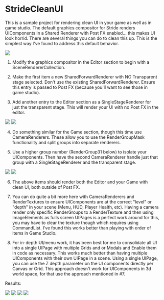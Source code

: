 # StrideCleanUI

This is a sample project for rendering clean UI in your game as well as in game studio. The default graphics compositor for Stride renders UIComponents in a Shared Renderer with Post FX enabled... this makes UI look horrid. There are several things you can do to clean this up. This is the simplest way I've found to address this default behavior.

 <img src="CleanGraphicsCompositor.png">

1) Modify the graphics compositor in the Editor section to begin with a SceneRendererCollection. 

2) Make the first item a new SharedForwardRenderer with NO Transparent stage selected. Don't use the existing SharedForwardRenderer. Ensure this entry is passed to Post FX (because you'll want to see those in game studio).

3) Add another entry to the Editor section as a SingleStageRenderer for just the transparent stage. This will render your UI with no Post FX in the editor.

 <img src="EditorRenderer.png">

 <img src="CustomSharedRenderer.png">

4) Do something similar for the Game section, though this time use CameraRenderers. These allow you to use the RenderGroupMask functionality and split groups into separate renderers.

5) Use a higher group number (RenderGroup31 below) to isolate your UIComponents. Then have the second CameraRenderer handle just that group with a SingleStageRenderer and the transparent stage.

 <img src="GameRenderer_0.png">
 
 <img src="GameRenderer_1.png">
 
 6) The above items should render both the Editor and your Game with clean UI, both outside of Post FX. 
 
 7) You can do quite a bit more here with CameraRenderers and RenderTextures to ensure UIComponents are at the correct "level" or "depth" in your scene (Menu, HUD, Player Health, etc). Having a camera render only specific RenderGroups to a RenderTexture and then using ImageElements as fulls screen UIPages is a perfect work around for this, you may have to clear the texture though which requires using CommandList. I've found this works better than playing with order of items in Game Studio.
 
 8) For in-depth UI/menu work, it has been best for me to consolidate all UI into a single UIPage with multiple Grids and or Modals and Enable them in code as necessary. This works much better than having multiple UIComponents with their own UIPage in a scene. Using a single UIPage, you can use the Z depth parameter on the UI components directly per Canvas or Grid. This approach doesn't work for UIComponents in 3d world space, for that use the approach mentioned in #7.
 
 Results:
 
  <img src="DefaultEditor.png">
  
  <img src="DefaultUIRendering.png">
  
  <img src="ModifiedEditor.png">
  
  <img src="ModifiedUIRendering.png">
